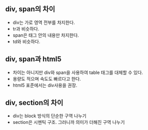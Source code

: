 ## div, span의 차이

- div는 가로 영역 전부를 차지한다.
- tr과 비슷하다.
- span은 태그 안의 내용만 차지한다.
- td와 비슷하다.

## div, span과 html5

- 차이는 아니지만 div와 span을 사용하여 table 태그를 대체할 수 있다. 
- 용량도 적으며 속도도 빠르다고 한다. 
- html5 표준에서는 div사용을 권장.

## div, section의 차이

- div는 block 방식의 단순한 구역 나누기
- section은 시멘틱 구조. 그러니까 의미가 더해진 구역 나누기

